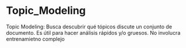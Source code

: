 # Topic_Modeling
Topic Modeling: Busca descubrir qué tópicos discute un conjunto de documento. Es útil para hacer análisis rápidos y/o gruesos. No involucra entrenamietno complejo
